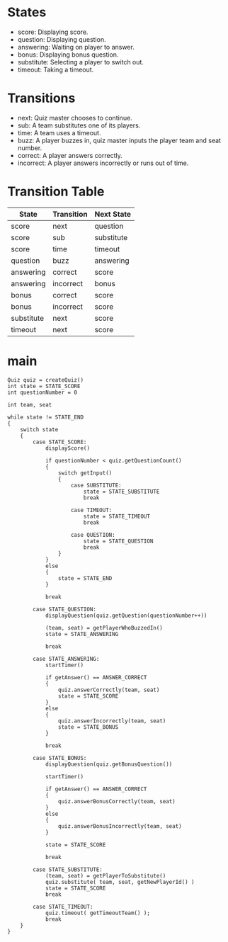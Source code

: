 
# States

* score:		Displaying score.
* question:		Displaying question.
* answering:	Waiting on player to answer.
* bonus:		Displaying bonus question.
* substitute:	Selecting a player to switch out.
* timeout:		Taking a timeout.

# Transitions

* next:			Quiz master chooses to continue.
* sub:			A team substitutes one of its players.
* time:			A team uses a timeout.
* buzz:			A player buzzes in, quiz master inputs the player team and seat number.
* correct:		A player answers correctly.
* incorrect:	A player answers incorrectly or runs out of time.

# Transition Table

| State      | Transition | Next State |
|------------|------------|------------|
| score      | next       | question   |
| score      | sub        | substitute |
| score      | time       | timeout    |
| question   | buzz       | answering  |
| answering  | correct    | score      |
| answering  | incorrect  | bonus      |
| bonus      | correct    | score      |
| bonus      | incorrect  | score      |
| substitute | next       | score      |
| timeout    | next       | score      |

# main

	Quiz quiz = createQuiz()
	int state = STATE_SCORE
	int questionNumber = 0
	
	int team, seat
	
	while state != STATE_END
	{
		switch state
		{
			case STATE_SCORE:
				displayScore()
				
				if questionNumber < quiz.getQuestionCount()
				{
					switch getInput()
					{
						case SUBSTITUTE:
							state = STATE_SUBSTITUTE
							break
						
						case TIMEOUT:
							state = STATE_TIMEOUT
							break
						
						case QUESTION:
							state = STATE_QUESTION
							break
					}
				}
				else
				{
					state = STATE_END
				}
				
				break
			
			case STATE_QUESTION:
				displayQuestion(quiz.getQuestion(questionNumber++))
				
				(team, seat) = getPlayerWhoBuzzedIn()
				state = STATE_ANSWERING
				
				break
			
			case STATE_ANSWERING:
				startTimer()
				
				if getAnswer() == ANSWER_CORRECT
				{
					quiz.answerCorrectly(team, seat)
					state = STATE_SCORE
				}
				else
				{
					quiz.answerIncorrectly(team, seat)
					state = STATE_BONUS
				}
				
				break
			
			case STATE_BONUS:
				displayQuestion(quiz.getBonusQuestion())
				
				startTimer()
				
				if getAnswer() == ANSWER_CORRECT
				{
					quiz.answerBonusCorrectly(team, seat)
				}
				else
				{
					quiz.answerBonusIncorrectly(team, seat)
				}
				
				state = STATE_SCORE
				
				break
			
			case STATE_SUBSTITUTE:
				(team, seat) = getPlayerToSubstitute()
				quiz.substitute( team, seat, getNewPlayerId() )
				state = STATE_SCORE
				break
			
			case STATE_TIMEOUT:
				quiz.timeout( getTimeoutTeam() );
				break
		}
	}
	
